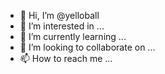 - 👋 Hi, I’m @yelloball
- 👀 I’m interested in ...
- 🌱 I’m currently learning ...
- 💞️ I’m looking to collaborate on ...
- 📫 How to reach me ...

<!---
yelloball/yelloball is a ✨ special ✨ repository because its `README.md` (this file) appears on your GitHub profile.
You can click the Preview link to take a look at your changes.
--->
